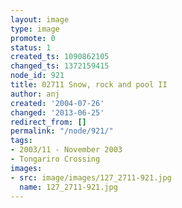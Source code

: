 ```yaml
---
layout: image
type: image
promote: 0
status: 1
created_ts: 1090862105
changed_ts: 1372159415
node_id: 921
title: 02711 Snow, rock and pool II
author: anj
created: '2004-07-26'
changed: '2013-06-25'
redirect_from: []
permalink: "/node/921/"
tags:
- 2003/11 - November 2003
- Tongariro Crossing
images:
- src: image/images/127_2711-921.jpg
  name: 127_2711-921.jpg
---
```


